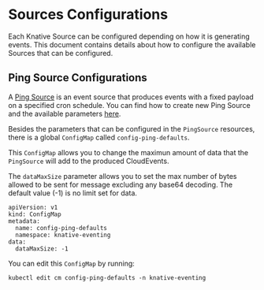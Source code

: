 # Sources Configurations

Each Knative Source can be configured depending on how it is generating events. This document contains details about how to configure the available Sources that can be configured.

## Ping Source Configurations

A [Ping Source](../../developer/eventing/sources/ping-source/README.md) is an event source that produces events with a fixed payload on a specified cron schedule. You can find how to create new Ping Source and the available parameters [here](../../developer/eventing/sources/ping-source/reference.md).

Besides the parameters that can be configured in the `PingSource` resources, there is a global `ConfigMap` called `config-ping-defaults`.

This `ConfigMap` allows you to change the maximun amount of data that the `PingSource` will add to the produced CloudEvents.

The `dataMaxSize` parameter allows you to set the max number of bytes allowed to be sent for message excluding any base64 decoding. The default value (-1) is no limit set for data.

```
apiVersion: v1
kind: ConfigMap
metadata:
  name: config-ping-defaults
  namespace: knative-eventing
data:
  dataMaxSize: -1
```

You can edit this `ConfigMap` by running:

```
kubectl edit cm config-ping-defaults -n knative-eventing
```